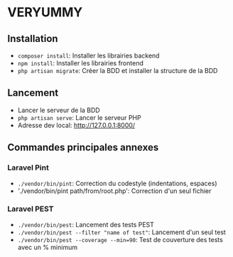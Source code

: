 # VERYUMMY

## Installation

- `composer install`: Installer les librairies backend
- `npm install`: Installer les librairies frontend
- `php artisan migrate`: Créer la BDD et installer la structure de la BDD

## Lancement

- Lancer le serveur de la BDD
- `php artisan serve`: Lancer le serveur PHP
- Adresse dev local: http://127.0.0.1:8000/

## Commandes principales annexes

### Laravel Pint
- `./vendor/bin/pint`: Correction du codestyle (indentations, espaces)
- './vendor/bin/pint path/from/root.php': Correction d'un seul fichier

### Laravel PEST
- `./vendor/bin/pest`: Lancement des tests PEST
- `./vendor/bin/pest --filter "name of test"`: Lancement d'un seul test
- `./vendor/bin/pest --coverage --min=90`: Test de couverture des tests avec un % minimum 
